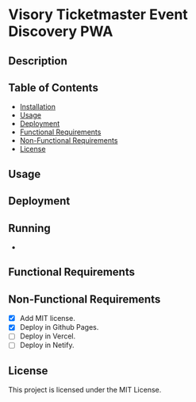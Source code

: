 # Visory Ticketmaster Event Discovery PWA

## Description

## Table of Contents
- [Installation](#installation)
- [Usage](#usage)
- [Deployment](#deployment)
- [Functional Requirements](#functional-requirements)
- [Non-Functional Requirements](#non-functional-requirements)
- [License](#license)

## Usage

## Deployment

## Running

-


## Functional Requirements

## Non-Functional Requirements

- [x] Add MIT license.
- [x] Deploy in Github Pages.
- [ ] Deploy in Vercel.
- [ ] Deploy in Netify.

## License

This project is licensed under the MIT License.
